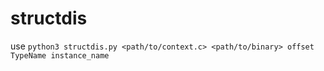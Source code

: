 # structdis


use
`python3 structdis.py <path/to/context.c> <path/to/binary> offset TypeName instance_name`
